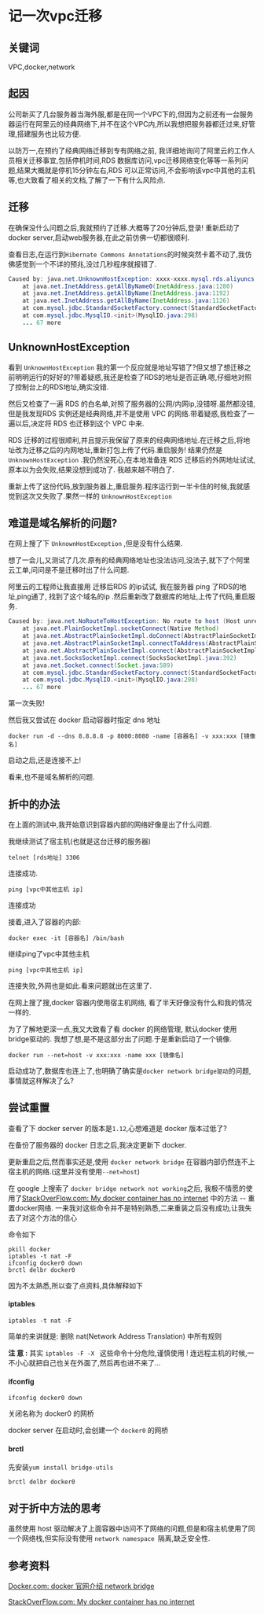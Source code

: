 # 记一次vpc迁移

## 关键词

VPC,docker,network

## 起因

公司新买了几台服务器当海外服,都是在同一个VPC下的,但因为之前还有一台服务器运行在阿里云的经典网络下,并不在这个VPC内,所以我想把服务器都迁过来,好管理,搭建服务也比较方便.

以防万一,在预约了经典网络迁移到专有网络之前, 我详细地询问了阿里云的工作人员相关迁移事宜,包括停机时间,RDS 数据库访问,vpc迁移网络变化等等一系列问题,结果大概就是停机15分钟左右,RDS 可以正常访问,不会影响该vpc中其他的主机等,也大致看了相关的文档,了解了一下有什么风险点.

## 迁移

在确保没什么问题之后,我就预约了迁移.大概等了20分钟后,登录! 重新启动了docker server,启动web服务器,在此之前仿佛一切都很顺利.

查看日志,在运行到```Hibernate Commons Annotations```的时候突然卡着不动了,我仿佛感觉到一个不详的预兆,没过几秒程序就报错了.

```java
Caused by: java.net.UnknownHostException: xxxx-xxxx.mysql.rds.aliyuncs.com
	at java.net.InetAddress.getAllByName0(InetAddress.java:1280)
	at java.net.InetAddress.getAllByName(InetAddress.java:1192)
	at java.net.InetAddress.getAllByName(InetAddress.java:1126)
	at com.mysql.jdbc.StandardSocketFactory.connect(StandardSocketFactory.java:188)
	at com.mysql.jdbc.MysqlIO.<init>(MysqlIO.java:298)
	... 67 more 
```

## UnknownHostException

看到 ```UnknownHostException``` 我的第一个反应就是地址写错了?但又想了想迁移之前明明运行的好好的?带着疑惑,我还是检查了RDS的地址是否正确.嗯,仔细地对照了控制台上的RDS地址,确实没错.

然后又检查了一遍 RDS 的白名单,对照了服务器的公网/内网ip,没错呀.虽然都没错,但是我发现RDS 实例还是经典网络,并不是使用 VPC 的网络.带着疑惑,我检查了一遍以后,决定将 RDS 也迁移到这个 VPC 中来.

RDS 迁移的过程很顺利,并且提示我保留了原来的经典网络地址.在迁移之后,将地址改为迁移之后的内网地址,重新打包上传了代码.重启服务! 结果仍然是 ```UnknownHostException``` .我仍然没死心,在本地准备连 RDS 迁移后的外网地址试试, 原本以为会失败,结果没想到成功了.
我越来越不明白了.

重新上传了这份代码,放到服务器上,重启服务.程序运行到一半卡住的时候,我就感觉到这次又失败了.果然一样的 ```UnknownHostException``` 

## 难道是域名解析的问题?

在网上搜了下 ```UnknownHostException``` ,但是没有什么结果.

想了一会儿,又测试了几次.原有的经典网络地址也没法访问,没法子,就下了个阿里云工单,问问是不是迁移时出了什么问题.

阿里云的工程师让我直接用 迁移后RDS 的ip试试, 我在服务器 ping 了RDS的地址,ping通了, 找到了这个域名的ip .然后重新改了数据库的地址,上传了代码,重启服务.

```java
Caused by: java.net.NoRouteToHostException: No route to host (Host unreachable)
	at java.net.PlainSocketImpl.socketConnect(Native Method)
	at java.net.AbstractPlainSocketImpl.doConnect(AbstractPlainSocketImpl.java:350)
	at java.net.AbstractPlainSocketImpl.connectToAddress(AbstractPlainSocketImpl.java:206)
	at java.net.AbstractPlainSocketImpl.connect(AbstractPlainSocketImpl.java:188)
	at java.net.SocksSocketImpl.connect(SocksSocketImpl.java:392)
	at java.net.Socket.connect(Socket.java:589)
	at com.mysql.jdbc.StandardSocketFactory.connect(StandardSocketFactory.java:211)
	at com.mysql.jdbc.MysqlIO.<init>(MysqlIO.java:298)
	... 67 more  
```

第一次失败!

然后我又尝试在 docker 启动容器时指定 dns 地址

```console
docker run -d --dns 8.8.8.8 -p 8000:8080 -name [容器名] -v xxx:xxx [镜像名]
```

启动之后,还是连接不上!

看来,也不是域名解析的问题.

## 折中的办法

在上面的测试中,我开始意识到容器内部的网络好像是出了什么问题.

我继续测试了宿主机(也就是这台迁移的服务器)

```console
telnet [rds地址] 3306
```

连接成功.

```console
ping [vpc中其他主机 ip] 
```

连接成功

接着,进入了容器的内部:

```console
docker exec -it [容器名] /bin/bash
```

继续ping了vpc中其他主机

```console
ping [vpc中其他主机 ip] 
```

连接失败,外网也是如此.看来问题就出在这里了.

在网上搜了搜,docker 容器内使用宿主机网络, 看了半天好像没有什么和我的情况一样的.

为了了解地更深一点,我又大致看了看 docker 的网络管理, 默认docker 使用bridge驱动的. 我想了想,是不是这部分出了问题.于是重新启动了一个镜像.

```console
docker run --net=host -v xxx:xxx -name xxx [镜像名]
```

启动成功了,数据库也连上了,也明确了确实是```docker network bridge驱动```的问题,事情就这样解决了么?

## 尝试重置

查看了下 docker server 的版本是```1.12```,心想难道是 docker 版本过低了?

在备份了服务器的 docker 日志之后,我决定更新下 docker.

更新重启之后,然而事实还是,使用 ```docker network bridge``` 在容器内部仍然连不上宿主机的网络.(这里并没有使用```--net=host```)

在 google 上搜索了 ```docker bridge network not working```之后, 我极不情愿的使用了[StackOverFlow.com: My docker container has no internet](https://stackoverflow.com/questions/20430371/my-docker-container-has-no-internet) 中的方法 -- 重置docker网络. 一来我对这些命令并不是特别熟悉,二来重装之后没有成功,让我失去了对这个方法的信心

命令如下

```
pkill docker
iptables -t nat -F  
ifconfig docker0 down 
brctl delbr docker0
```

因为不太熟悉,所以查了点资料,具体解释如下

#### iptables

```
iptables -t nat -F  
```

简单的来讲就是: 删除 nat(Network Address Translation) 中所有规则

**注 意 :** 其实 ```iptables -F -X ``` 这些命令十分危险,谨慎使用 ! 连远程主机的时候,一不小心就把自己也关在外面了,然后再也进不来了...

#### ifconfig

```
ifconfig docker0 down 
```

关闭名称为 docker0 的网桥

docker server 在启动时,会创建一个 ```docker0``` 的网桥



#### brctl

先安装```yum install bridge-utils```

```
brctl delbr docker0
```


## 对于折中方法的思考

虽然使用 host 驱动解决了上面容器中访问不了网络的问题,但是和宿主机使用了同一个网络栈,但实际没有使用 ```network namespace ```隔离,缺乏安全性.




## 参考资料

[Docker.com: docker 官网介绍 network bridge](https://docs.docker.com/network/bridge/)

[StackOverFlow.com: My docker container has no internet](https://stackoverflow.com/questions/20430371/my-docker-container-has-no-internet)








